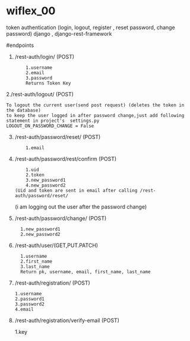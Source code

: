 # wiflex_00
token authentication (login, logout, register , reset password, change password) django , django-rest-framework

#endpoints 

 1. /rest-auth/login/ (POST)
 
  			1.username
			2.email
			3.password
			Returns Token Key
			
    
	
	
 2./rest-auth/logout/ (POST)
 	
	To logout the current user(send post request) (deletes the token in the database)
	to keep the user logged in after password change,just add following statement in project's  settings.py 
	LOGOUT_ON_PASSWORD_CHANGE = False
	
	
 3. /rest-auth/password/reset/ (POST)
 
  			1.email
			
 4. /rest-auth/password/rest/confirm (POST)
 
 			1.uid
			2.token
			3.new_password1
			4.new_password2
		(Uid and token are sent in email after calling /rest-auth/password/reset/
		
	(i am logging out the user after the password change)	
		
 5.   /rest-auth/password/change/ (POST)
 
 			1.new_password1
			2.new_password2
			
 6.   /rest-auth/user/(GET,PUT.PATCH)
 			
			1.username
			2.first_name
			3.last_name
			Return pk, username, email, first_name, last_name
			
 7. /rest-auth/registration/ (POST)
 
 		1.username
		2.password1
		3.password2
		4.email
		
		
8. /rest-auth/registration/verify-email  (POST)

	1.key
 
 
	
	
